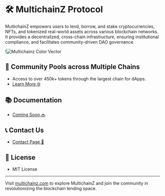 # 🛠 MultichainZ Protocol

MultichainZ empowers users to lend, borrow, and stake cryptocurrencies, NFTs, and tokenized real-world assets across various blockchain networks. It provides a decentralized, cross-chain infrastructure, ensuring institutional compliance, and facilitates community-driven DAO governance.



!![Multichainz Color Vector](https://github.com/Multichain-Z/.github/assets/27554225/0121cbea-04ef-4b10-840c-670db6ecaf2a)
                                                                          


## 🔄 Community Pools across Multiple Chains

- Access to over 450k+ tokens through the largest chain for dApps.
- [Learn More 🌐](https://etherscan.io)

## 📚 Documentation

- [Coming Soon 🔜](https://multichainz.com)

## 📞 Contact Us

- [Contact Page 📮](https://multichainz.com/contact)

## 📜 License

- MIT License

---

Visit [multichainz.com](https://multichainz.com) to explore MultichainZ and join the community in revolutionizing the blockchain lending space.


<!--

**Here are some ideas to get you started:**

🙋‍♀️ A short introduction - what is your organization all about?
🌈 Contribution guidelines - how can the community get involved?
👩‍💻 Useful resources - where can the community find your docs? Is there anything else the community should know?
🍿 Fun facts - what does your team eat for breakfast?
🧙 Remember, you can do mighty things with the power of [Markdown](https://docs.github.com/github/writing-on-github/getting-started-with-writing-and-formatting-on-github/basic-writing-and-formatting-syntax)
-->
